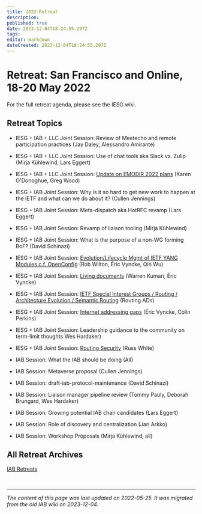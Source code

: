 ```yaml
---
title: 2022 Retreat
description: 
published: true
date: 2023-12-04T18:24:55.297Z
tags: 
editor: markdown
dateCreated: 2023-12-04T18:24:55.297Z
---
```


# Retreat: San Francisco and Online, 18-20 May 2022

For the full retreat agenda, please see the IESG wiki.

##  Retreat Topics 

* IESG + IAB + LLC Joint Session: Review of Meetecho and remote participation practices (Jay Daley, Alessandro Amirante)

* IESG + IAB + LLC Joint Session: Use of chat tools aka Slack vs. Zulip (Mirja Kühlewind, Lars Eggert) 

* IESG + IAB + LLC Joint Session:  [Update on EMODIR 2022 plans](https://docs.google.com/presentation/d/16AwjZV5xgWajThsYeVPxxOU7EzYSW14JlmwvIJMk3e4/edit?usp=sharing) (Karen O'Donoghue, Greg Wood)

* IESG + IAB Joint Session: Why is it so hard to get new work to happen at the IETF and what can we do about it? (Cullen Jennings) 

* IESG + IAB Joint Session: Meta-dispatch aka HotRFC revamp (Lars Eggert) 

* IESG + IAB Joint Session: Revamp of liaison tooling (Mirja Kühlewind)

* IESG + IAB Joint Session: What is the purpose of a non-WG forming BoF? (David Schinazi) 

* IESG + IAB Joint Session: [Evolution/Lifecycle Mgmt of IETF YANG Modules c.f. OpenConfig](https://docs.google.com/presentation/d/13weBEflBZdvj2Pl1H0woa3KKNlhuGO0g/edit?usp=sharing&ouid=102417461635387698519&rtpof=true&sd=true) (Rob Wilton, Éric Vyncke, Qin Wu) 

* IESG + IAB Joint Session: [Living documents](https://docs.google.com/presentation/d/1pXAe5j-BZL9cPd28jOKU7u0F-moDtrafyyiVAZIaZxY/edit?usp=sharing) (Warren Kumari, Éric Vyncke) 

* IESG + IAB Joint Session: [IETF Special Interest Groups / Routing / Architecture Evolution / Semantic Routing](https://docs.google.com/presentation/d/10d9alnG-RthftE0PTncaVGtpYBKHHe2ILNHdgOx-NDU/edit) (Routing ADs) 

* IESG + IAB Joint Session: [Internet addressing gaps](https://docs.google.com/presentation/d/1_9ZANi9YOyYOAjdWg5IG9lvF6lPwJ2GpUqJsWuHfByE/edit?usp=sharing)  (Éric Vyncke, Colin Perkins) 

* IESG + IAB Joint Session: Leadership guidance to the community on term-limit thoughts Wes Hardaker)

* IESG + IAB Joint Session: [Routing Security](https://onedrive.live.com/view.aspx?resid=F8B76AC9D5698075!794149&ithint=file%2cpptx&authkey=!ADeUsJXEeu_KFKo) (Russ White)

* IAB Session: What the IAB should be doing (All)

* IAB Session: Metaverse proposal (Cullen Jennings) 

* IAB Session: draft-iab-protocol-maintenance (David Schinazi) 

* IAB Session: Liaison manager pipeline review (Tommy Pauly, Deborah Brungard, Wes Hardaker) 

* IAB Session: Growing potential IAB chair candidates (Lars Eggert) 

* IAB Session: Role of discovery and centralization (Jari Arkko)

* IAB Session: Workshop Proposals (Mirja Kühlewind, all)

## All Retreat Archives
[IAB Retreats](/group/iab/IAB_Retreats)

&nbsp;
&nbsp;
&nbsp;

---

*The content of this page was last updated on 2022-05-25. It was migrated from the old IAB wiki on 2023-12-04.*